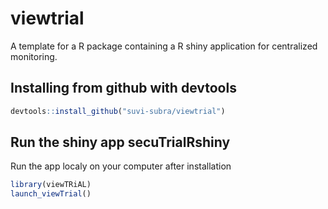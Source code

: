 # viewtrial

A template for a R package containing a R shiny application for centralized monitoring.

## Installing from github with devtools


```r
devtools::install_github("suvi-subra/viewtrial")
```

## Run the shiny app secuTrialRshiny

Run the app localy on your computer after installation      


```r
library(viewTRiAL)
launch_viewTrial()
```
